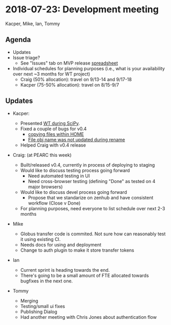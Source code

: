 2018-07-23: Development meeting
===============================
Kacper, Mike, Ian, Tommy

Agenda
------
* Updates
* Issue triage?
  * See "Issues" tab on MVP release [spreadsheet](https://docs.google.com/spreadsheets/d/1uDXpLcohqohiWOChD2iRZeOW8jA8DBf82WjG4Xg1uBU/edit#gid=1102373024)
* Individual schedules for planning purposes (i.e., what is your availability over next ~3 months for WT project)
  * Craig (50% allocation): travel on 9/13-14 and 9/17-18
  * Kacper (75-50% allocation): travel on 8/15-9/7
   
Updates
-------

* Kacper:
    * Presented [WT during SciPy](https://www.youtube.com/watch?v=X0UX4bW_4w0).
    * Fixed a couple of bugs for v0.4
        * [copying files within HOME](https://github.com/whole-tale/wt_home_dirs/issues/11)
        * [File obj name was not updated during rename](https://github.com/whole-tale/wt_home_dirs/issues/13)
    * Helped Craig with v0.4 release

* Craig: (at PEARC this week)
  * Built/released v0.4, currently in process of deploying to staging
  * Would like to discuss testing process going forward
    * Need automated testing in UI
    * Need cross-browser testing (defining "Done" as tested on 4 major browsers)
  * Would like to discuss devel process going forward
    * Propose that we standarize on zenhub and have consistent workflow (Close v Done)
  * For planning purposes, need everyone to list schedule over next 2-3 months

* Mike
    * Globus transfer code is commited. Not sure how can reasonably test it using existing CI.
    * Needs docs for using and deployment
    * Change to auth plugin to make it store transfer tokens

* Ian
    * Current sprint is heading towards the end.
    * There's going to be a small amount of FTE allocated towards bugfixes in the next one.

* Tommy
    * Merging
    * Testing/small ui fixes
    * Publishing Dialog
    * Had another meeting with Chris Jones about authentication flow


